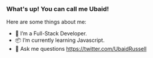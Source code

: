 ### What's up! You can call me Ubaid!


Here are some things about me:

- 🔭 I’m a Full-Stack Developer.
- 📦 I’m currently learning Javascript.
- 💬 Ask me questions https://twitter.com/UbaidRussell


